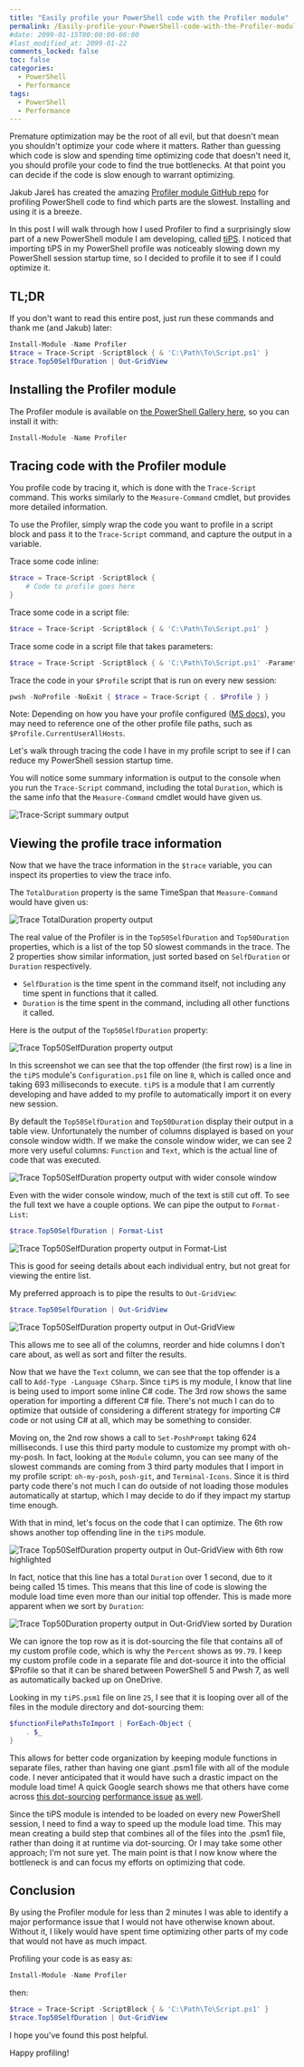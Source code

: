 ```yaml
---
title: "Easily profile your PowerShell code with the Profiler module"
permalink: /Easily-profile-your-PowerShell-code-with-the-Profiler-module/
#date: 2099-01-15T00:00:00-06:00
#last_modified_at: 2099-01-22
comments_locked: false
toc: false
categories:
  - PowerShell
  - Performance
tags:
  - PowerShell
  - Performance
---
```


Premature optimization may be the root of all evil, but that doesn't mean you shouldn't optimize your code where it matters.
Rather than guessing which code is slow and spending time optimizing code that doesn't need it, you should profile your code to find the true bottlenecks.
At that point you can decide if the code is slow enough to warrant optimizing.

Jakub Jareš has created the amazing [Profiler module GitHub repo](https://github.com/nohwnd/Profiler) for profiling PowerShell code to find which parts are the slowest.
Installing and using it is a breeze.

In this post I will walk through how I used Profiler to find a surprisingly slow part of a new PowerShell module I am developing, called [tiPS](https://github.com/deadlydog/PowerShell.tiPS).
I noticed that importing tiPS in my PowerShell profile was noticeably slowing down my PowerShell session startup time, so I decided to profile it to see if I could optimize it.

## TL;DR

If you don't want to read this entire post, just run these commands and thank me (and Jakub) later:

```powershell
Install-Module -Name Profiler
$trace = Trace-Script -ScriptBlock { & 'C:\Path\To\Script.ps1' }
$trace.Top50SelfDuration | Out-GridView
```

## Installing the Profiler module

The Profiler module is available on [the PowerShell Gallery here](https://www.powershellgallery.com/packages/Profiler/), so you can install it with:

```powershell
Install-Module -Name Profiler
```

## Tracing code with the Profiler module

You profile code by tracing it, which is done with the `Trace-Script` command.
This works similarly to the `Measure-Command` cmdlet, but provides more detailed information.

To use the Profiler, simply wrap the code you want to profile in a script block and pass it to the `Trace-Script` command, and capture the output in a variable.

Trace some code inline:

```powershell
$trace = Trace-Script -ScriptBlock {
    # Code to profile goes here
}
```

Trace some code in a script file:

```powershell
$trace = Trace-Script -ScriptBlock { & 'C:\Path\To\Script.ps1' }
```

Trace some code in a script file that takes parameters:

```powershell
$trace = Trace-Script -ScriptBlock { & 'C:\Path\To\Script.ps1' -Parameter 'Value' }
```

Trace the code in your `$Profile` script that is run on every new session:

```powershell
pwsh -NoProfile -NoExit { $trace = Trace-Script { . $Profile } }
```

Note: Depending on how you have your profile configured ([MS docs](https://learn.microsoft.com/en-us/powershell/module/microsoft.powershell.core/about/about_profiles)), you may need to reference one of the other profile file paths, such as `$Profile.CurrentUserAllHosts`.

Let's walk through tracing the code I have in my profile script to see if I can reduce my PowerShell session startup time.

You will notice some summary information is output to the console when you run the `Trace-Script` command, including the total `Duration`, which is the same info that the `Measure-Command` cmdlet would have given us.

![Trace-Script summary output](/assets/Posts/2023-09-09-Easily-profile-your-PowerShell-code-with-the-Profiler-module/trace-script-summary-output-screenshot.png)

## Viewing the profile trace information

Now that we have the trace information in the `$trace` variable, you can inspect its properties to view the trace info.

The `TotalDuration` property is the same TimeSpan that `Measure-Command` would have given us:

![Trace TotalDuration property output](/assets/Posts/2023-09-09-Easily-profile-your-PowerShell-code-with-the-Profiler-module/trace-total-duration-screenshot.png)

The real value of the Profiler is in the `Top50SelfDuration` and `Top50Duration` properties, which is a list of the top 50 slowest commands in the trace.
The 2 properties show similar information, just sorted based on `SelfDuration` or `Duration` respectively.

- `SelfDuration` is the time spent in the command itself, not including any time spent in functions that it called.
- `Duration` is the time spent in the command, including all other functions it called.

Here is the output of the `Top50SelfDuration` property:

![Trace Top50SelfDuration property output](/assets/Posts/2023-09-09-Easily-profile-your-PowerShell-code-with-the-Profiler-module/trace-top-50-self-duration-table.png)

In this screenshot we can see that the top offender (the first row) is a line in the `tiPS` module's `Configuration.ps1` file on line `8`, which is called once and taking 693 milliseconds to execute.
`tiPS` is a module that I am currently developing and have added to my profile to automatically import it on every new session.

By default the `Top50SelfDuration` and `Top50Duration` display their output in a table view.
Unfortunately the number of columns displayed is based on your console window width.
If we make the console window wider, we can see 2 more very useful columns: `Function` and `Text`, which is the actual line of code that was executed.

![Trace Top50SelfDuration property output with wider console window](/assets/Posts/2023-09-09-Easily-profile-your-PowerShell-code-with-the-Profiler-module/trace-top-50-self-duration-table-wider-width.png)

Even with the wider console window, much of the text is still cut off.
To see the full text we have a couple options.
We can pipe the output to `Format-List`:

```powershell
$trace.Top50SelfDuration | Format-List
```

![Trace Top50SelfDuration property output in Format-List](/assets/Posts/2023-09-09-Easily-profile-your-PowerShell-code-with-the-Profiler-module/trace-top-50-self-duration-list.png)

This is good for seeing details about each individual entry, but not great for viewing the entire list.

My preferred approach is to pipe the results to `Out-GridView`:

```powershell
$trace.Top50SelfDuration | Out-GridView
```

![Trace Top50SelfDuration property output in Out-GridView](/assets/Posts/2023-09-09-Easily-profile-your-PowerShell-code-with-the-Profiler-module/trace-top-50-self-duration-grid-view.png)

This allows me to see all of the columns, reorder and hide columns I don't care about, as well as sort and filter the results.

Now that we have the `Text` column, we can see that the top offender is a call to `Add-Type -Language CSharp`.
Since `tiPS` is my module, I know that line is being used to import some inline C# code.
The 3rd row shows the same operation for importing a different C# file.
There's not much I can do to optimize that outside of considering a different strategy for importing C# code or not using C# at all, which may be something to consider.

Moving on, the 2nd row shows a call to `Set-PoshPrompt` taking 624 milliseconds.
I use this third party module to customize my prompt with oh-my-posh.
In fact, looking at the `Module` column, you can see many of the slowest commands are coming from 3 third party modules that I import in my profile script: `oh-my-posh`, `posh-git`, and `Terminal-Icons`.
Since it is third party code there's not much I can do outside of not loading those modules automatically at startup, which I may decide to do if they impact my startup time enough.

With that in mind, let's focus on the code that I can optimize.
The 6th row shows another top offending line in the `tiPS` module.

![Trace Top50SelfDuration property output in Out-GridView with 6th row highlighted](/assets/Posts/2023-09-09-Easily-profile-your-PowerShell-code-with-the-Profiler-module/trace-tips-dot-source-offending-line.png)

In fact, notice that this line has a total `Duration` over 1 second, due to it being called 15 times.
This means that this line of code is slowing the module load time even more than our initial top offender.
This is made more apparent when we sort by `Duration`:

![Trace Top50Duration property output in Out-GridView sorted by Duration](/assets/Posts/2023-09-09-Easily-profile-your-PowerShell-code-with-the-Profiler-module/trace-tips-dot-source-offending-line-sorted-by-duration.png)

We can ignore the top row as it is dot-sourcing the file that contains all of my custom profile code, which is why the `Percent` shows as `99.79`.
I keep my custom profile code in a separate file and dot-source it into the official $Profile so that it can be shared between PowerShell 5 and Pwsh 7, as well as automatically backed up on OneDrive.

Looking in my `tiPS.psm1` file on line `25`, I see that it is looping over all of the files in the module directory and dot-sourcing them:

```powershell
$functionFilePathsToImport | ForEach-Object {
    . $_
}
```

This allows for better code organization by keeping module functions in separate files, rather than having one giant .psm1 file with all of the module code.
I never anticipated that it would have such a drastic impact on the module load time!
A quick Google search shows me that others have come across [this dot-sourcing](https://becomelotr.wordpress.com/2017/02/13/expensive-dot-sourcing/) [performance issue](https://superuser.com/questions/1170619/is-dot-sourcing-slower-than-just-reading-file-content) [as well](https://www.codykonior.com/2019/04/18/expensive-dot-sourcing-in-powershell-modules-revisited/).

Since the tiPS module is intended to be loaded on every new PowerShell session, I need to find a way to speed up the module load time.
This may mean creating a build step that combines all of the files into the .psm1 file, rather than doing it at runtime via dot-sourcing.
Or I may take some other approach; I'm not sure yet.
The main point is that I now know where the bottleneck is and can focus my efforts on optimizing that code.

## Conclusion

By using the Profiler module for less than 2 minutes I was able to identify a major performance issue that I would not have otherwise known about.
Without it, I likely would have spent time optimizing other parts of my code that would not have as much impact.

Profiling your code is as easy as:

```powershell
Install-Module -Name Profiler
```

then:

```powershell
$trace = Trace-Script -ScriptBlock { & 'C:\Path\To\Script.ps1' }
$trace.Top50SelfDuration | Out-GridView
```

I hope you've found this post helpful.

Happy profiling!

